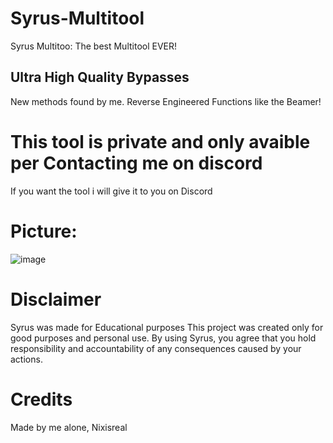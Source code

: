 # Syrus-Multitool
Syrus Multitoo: The best Multitool EVER!
## Ultra High Quality Bypasses
New methods found by me.
Reverse Engineered Functions like the Beamer!
# This tool is private and only avaible per Contacting me on discord
If you want the tool i will give it to you on Discord 
# Picture:
![image](https://github.com/user-attachments/assets/0993bc96-13fd-42ec-81a5-1215ce8c5c3f)
# Disclaimer
Syrus was made for Educational purposes
This project was created only for good purposes and personal use.
By using Syrus, you agree that you hold responsibility and accountability of any consequences caused by your actions.
# Credits
Made by me alone, Nixisreal
